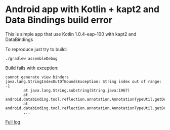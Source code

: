 # Android app with Kotlin + kapt2 and Data Bindings build error

This is simple app that use Kotlin 1.0.4-eap-100 with kapt2 and DataBindings

To reproduce just try to build:

```
./gradlew assembleDebug
```

Build fails with exception:

```
cannot generate view binders java.lang.StringIndexOutOfBoundsException: String index out of range: -1
        at java.lang.String.substring(String.java:1967)
        at android.databinding.tool.reflection.annotation.AnnotationTypeUtil.getDescription(AnnotationTypeUtil.java:87)
        at android.databinding.tool.reflection.annotation.AnnotationTypeUtil.getDescription(AnnotationTypeUtil.java:47)
        ...
```

[Full log](kapt-build-fail.log)